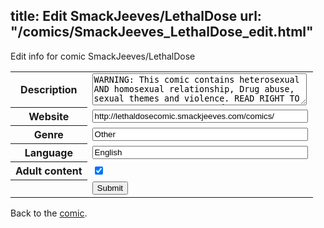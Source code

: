 title: Edit SmackJeeves/LethalDose
url: "/comics/SmackJeeves_LethalDose_edit.html"
---
Edit info for comic SmackJeeves/LethalDose

<form name="comic" action="http://gaepostmail.appspot.com/comic/" method="post">
<table class="comicinfo">
<tr>
<th>Description</th><td><textarea name="description" cols="40" rows="3">WARNING: This comic contains heterosexual AND homosexual relationship, Drug abuse, sexual themes and violence. READ RIGHT TO LEFT - JAPANESE FORMAT Updates every Sun &amp; Wed. ________________________________ Follows the life paths of various youths. Our main protagonist is Bobby. Although he was a happy kid, various choices in life have led him down a dark and dangerous path. Lonely and stuck with an undesirable life, he has turned to drugs and alcohol to mull the days away with. But after a strange encounter in an alleyway one night, Bobby finds himself trapped in a much more 'hardcore' underground world of drugs and abuse; one that's secrets are so dark it's not too easy to leave behind.</textarea></td>
</tr>
<tr>
<th>Website</th><td><input type="text" name="url" value="http://lethaldosecomic.smackjeeves.com/comics/" size="40"/></td>
</tr>
<tr>
<th>Genre</th><td><input type="text" name="genre" value="Other" size="40"/></td>
</tr>
<tr>
<th>Language</th><td><input type="text" name="language" value="English" size="40"/></td>
</tr>
<tr>
<th>Adult content</th><td><input type="checkbox" name="adult" value="adult" checked="checked"/></td>
</tr>
<tr>
<th></th><td>
<input type="hidden" name="comic" value="SmackJeeves_LethalDose" />
<input type="submit" name="submit" value="Submit" />
</td>
</tr>
</table>
</form>

Back to the [comic](SmackJeeves_LethalDose.html).
